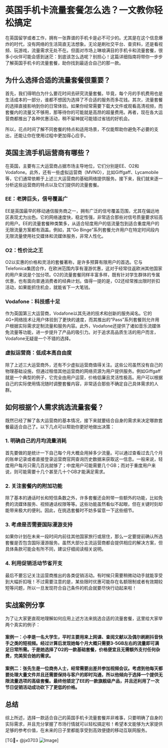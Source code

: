 # 英国手机卡流量套餐怎么选？一文教你轻松搞定

在英国留学或者工作，拥有一张靠谱的手机卡是必不可少的。尤其是在这个信息爆炸的时代，没有网络的生活简直无法想象。无论是刷社交平台、查资料，还是看视频、玩游戏，流量需求无处不在。但面对市场上琳琅满目的手机卡和流量套餐，很多小伙伴可能会感到迷茫：到底该怎么选呢？别担心！这篇详细指南将带你一步步了解英国手机卡的流量套餐，助你找到最适合自己的那一款。

## 为什么选择合适的流量套餐很重要？

首先，我们得明白为什么要花时间去研究流量套餐。毕竟，每个月的手机费用也是生活成本的一部分，谁都不想因为选择了不合适的服务而多花钱。其次，流量套餐的选择直接影响到你的日常体验。如果你经常需要下载大文件或观看高清视频，而套餐内的流量又不够用，那等待你的可能就是高昂的超量费用。再者，现在各大运营商都推出了各种优惠活动，稍不留神就可能错过省钱的好机会。

所以，花点时间了解不同套餐的特点和适用场景，不仅能帮助你避免不必要的支出，还能让你在使用过程中更加得心应手。

## 英国主流手机运营商有哪些？

在英国，主要有三大运营商占据市场主导地位，它们分别是EE、O2和Vodafone。此外，还有一些虚拟运营商（MVNO），比如Giffgaff、Lycamobile等，它们通常依赖于上述三大运营商的基础网络提供服务。接下来，我们就来逐一分析这些运营商的特点以及它们提供的流量套餐。

### EE：老牌巨头，信号覆盖广

EE是英国最早的移动通信服务商之一，拥有广泛的信号覆盖范围，尤其在偏远地区表现尤为出色。它的网络速度快，稳定性强，非常适合那些对信号质量要求较高的用户。EE的流量套餐种类繁多，从适合轻度用户的低流量包到适合重度用户的无限流量方案都有涵盖。例如，其“Go Binge”系列套餐允许用户在特定时间段内无限流量使用社交媒体和流媒体服务，非常人性化。

### O2：性价比之王

O2以实惠的价格和灵活的套餐著称，是许多预算有限用户的首选。它与Telefonica集团合作，在欧洲范围内享有漫游优惠，这对于经常往返欧洲其他国家的用户来说是个加分项。O2的流量套餐同样丰富多样，既有针对学生群体的专属优惠，也有面向普通消费者的经典计划。值得一提的是，O2还经常推出限时折扣活动，如果能抓住机会，就能省下一大笔钱。

### Vodafone：科技感十足

作为英国第三大运营商，Vodafone以其先进的技术和创新的服务闻名。它的4G+网络技术让用户体验到了更快的速度，而其推出的“Pass”系列套餐则允许用户根据实际需求定制流量和服务内容。此外，Vodafone还提供了诸如音乐流媒体免流量等功能，进一步提升了产品的吸引力。对于追求高品质生活的用户而言，Vodafone无疑是一个不错的选择。

### 虚拟运营商：低成本高自由度

除了上述三大运营商外，还有不少虚拟运营商值得关注。这些公司虽然没有自己的物理基础设施，但通过租借其他运营商的网络资源为用户提供服务。例如Giffgaff就是一个典型的例子，它完全由用户运营，价格低廉且灵活性极高。用户可以根据自己的实际使用情况随时调整套餐内容，非常适合那些不确定自己具体需求的人群。

## 如何根据个人需求挑选流量套餐？

既然已经了解了各大运营商的基本情况，接下来就要结合自身的需求来决定哪款套餐最适合自己了。以下几点可以帮助你更好地做出决策：

### 1. 明确自己的月均流量消耗

首先要做的是统计一下自己每个月大概会用掉多少流量。可以通过查看过去几个月的账单记录或者直接登录运营商官网查询历史数据来获取这一信息。一般来说，轻度用户每月只需几百兆就够了；中度用户可能需要几个GB；而对于重度用户来说，则可能需要十几个甚至几十个GB才能满足需求。

### 2. 关注套餐内的附加功能

除了基本的通话时长和短信条数之外，许多套餐还会附带一些额外的功能，比如免费的流媒体服务、视频通话权限等等。这些功能虽然看似不起眼，但在关键时刻却能带来极大的便利。因此，在挑选套餐时不妨多留意一下这些细节。

### 3. 考虑是否需要国际漫游支持

如果你计划在未来一段时间内前往其他国家旅行或居住，那么一定要提前确认所选套餐是否包含国际漫游服务。虽然大部分主流运营商都会提供相应的解决方案，但具体条款可能会有所不同，建议仔细阅读相关说明。

### 4. 利用促销活动节省开支

最后不要忘记关注运营商推出的各类促销活动。有时候只需要稍微动动手就能享受到大幅折扣哦！不过需要注意的是，某些限时优惠可能存在名额限制或者有效期较短等问题，所以一旦发现符合自己条件的机会就要尽快行动起来啦！

## 实战案例分享

为了让大家更直观地理解如何应用上述方法来挑选合适的流量套餐，这里给大家举两个真实的例子：

#### 案例一：小李是一名大学生，平时主要用来上网课、查阅文献以及偶尔刷刷抖音快手之类的短视频。经过计算后发现她每个月大概只需要3-5GB左右的流量即可满足日常所需。于是她选择了O2的一款基础套餐，价格便宜且无需额外支付任何杂费，完美契合她的需求。

#### 案例二：张先生是一位商务人士，经常需要出差并参加视频会议。考虑到他每天都要处理大量文件并且还需要保持与客户的即时沟通，所以他倾向于选择一个提供无限流量选项的高级套餐。最终他锁定了EE的一款旗舰级产品，并且还利用了一次节日促销活动成功砍下了更低的价格。

## 总结

综上所述，选择一款适合自己的英国手机卡流量套餐并非难事，只要明确了自身的实际需求，并且充分掌握了市场行情就可以轻松搞定啦！希望本文能够为大家提供足够的参考价值，在未来的日子里都能享受到高效便捷的移动互联网服务。

[TG💪+ @jx0703 ![Image](https://github.com/user-attachments/assets/dbca1d08-cadb-493c-b0ec-ad6f7a83f270)]